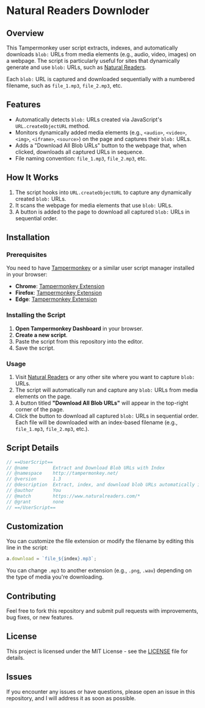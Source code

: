 # Natural Readers Downloder

## Overview

This Tampermonkey user script extracts, indexes, and automatically downloads `blob:` URLs from media elements (e.g., audio, video, images) on a webpage. The script is particularly useful for sites that dynamically generate and use `blob:` URLs, such as [Natural Readers](https://www.naturalreaders.com).

Each `blob:` URL is captured and downloaded sequentially with a numbered filename, such as `file_1.mp3`, `file_2.mp3`, etc.

## Features

- Automatically detects `blob:` URLs created via JavaScript's `URL.createObjectURL` method.
- Monitors dynamically added media elements (e.g., `<audio>`, `<video>`, `<img>`, `<iframe>`, `<source>`) on the page and captures their `blob:` URLs.
- Adds a "Download All Blob URLs" button to the webpage that, when clicked, downloads all captured URLs in sequence.
- File naming convention: `file_1.mp3`, `file_2.mp3`, etc.

## How It Works

1. The script hooks into `URL.createObjectURL` to capture any dynamically created `blob:` URLs.
2. It scans the webpage for media elements that use `blob:` URLs.
3. A button is added to the page to download all captured `blob:` URLs in sequential order.

## Installation

### Prerequisites

You need to have [Tampermonkey](https://www.tampermonkey.net/) or a similar user script manager installed in your browser:

- **Chrome**: [Tampermonkey Extension](https://chrome.google.com/webstore/detail/tampermonkey/dhdgffkkebhmkfjojejmpbldmpobfkfo)
- **Firefox**: [Tampermonkey Extension](https://addons.mozilla.org/en-US/firefox/addon/tampermonkey/)
- **Edge**: [Tampermonkey Extension](https://microsoftedge.microsoft.com/addons/detail/tampermonkey/dhajdkffbhgkgojlffalnbkjccjmknlk)

### Installing the Script

1. **Open Tampermonkey Dashboard** in your browser.
2. **Create a new script**.
3. Paste the script from this repository into the editor.
4. Save the script.

### Usage

1. Visit [Natural Readers](https://www.naturalreaders.com) or any other site where you want to capture `blob:` URLs.
2. The script will automatically run and capture any `blob:` URLs from media elements on the page.
3. A button titled **"Download All Blob URLs"** will appear in the top-right corner of the page.
4. Click the button to download all captured `blob:` URLs in sequential order. Each file will be downloaded with an index-based filename (e.g., `file_1.mp3`, `file_2.mp3`, etc.).

## Script Details

```javascript
// ==UserScript==
// @name         Extract and Download Blob URLs with Index
// @namespace    http://tampermonkey.net/
// @version      1.3
// @description  Extract, index, and download blob URLs automatically in order.
// @author       You
// @match        https://www.naturalreaders.com/*
// @grant        none
// ==/UserScript==
```

## Customization

You can customize the file extension or modify the filename by editing this line in the script:

```javascript
a.download = `file_${index}.mp3`;
```

You can change `.mp3` to another extension (e.g., `.png`, `.wav`) depending on the type of media you're downloading.

## Contributing

Feel free to fork this repository and submit pull requests with improvements, bug fixes, or new features.

## License

This project is licensed under the MIT License - see the [LICENSE](LICENSE) file for details.

## Issues

If you encounter any issues or have questions, please open an issue in this repository, and I will address it as soon as possible.

